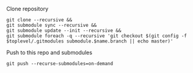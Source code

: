 Clone repository
```
git clone --recursive &&
git submodule sync --recursive &&
git submodule update --init --recursive &&
git submodule foreach -q --recursive 'git checkout $(git config -f $toplevel/.gitmodules submodule.$name.branch || echo master)'
```

Push to this repo and submodules
```
git push --recurse-submodules=on-demand
```